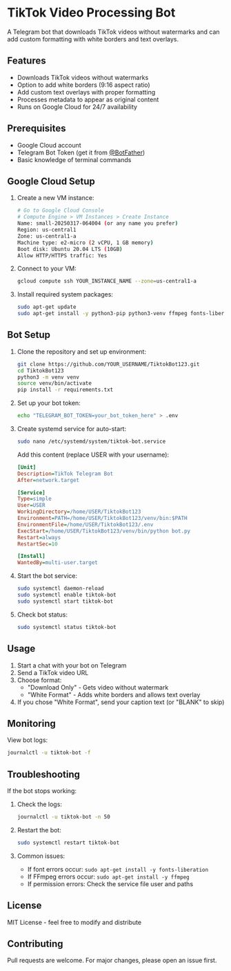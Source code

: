 # TikTok Video Processing Bot

A Telegram bot that downloads TikTok videos without watermarks and can add custom formatting with white borders and text overlays.

## Features

- Downloads TikTok videos without watermarks
- Option to add white borders (9:16 aspect ratio)
- Add custom text overlays with proper formatting
- Processes metadata to appear as original content
- Runs on Google Cloud for 24/7 availability

## Prerequisites

- Google Cloud account
- Telegram Bot Token (get it from [@BotFather](https://t.me/botfather))
- Basic knowledge of terminal commands

## Google Cloud Setup

1. Create a new VM instance:
   ```bash
   # Go to Google Cloud Console
   # Compute Engine > VM Instances > Create Instance
   Name: small-20250317-064004 (or any name you prefer)
   Region: us-central1
   Zone: us-central1-a
   Machine type: e2-micro (2 vCPU, 1 GB memory)
   Boot disk: Ubuntu 20.04 LTS (10GB)
   Allow HTTP/HTTPS traffic: Yes
   ```

2. Connect to your VM:
   ```bash
   gcloud compute ssh YOUR_INSTANCE_NAME --zone=us-central1-a
   ```

3. Install required system packages:
   ```bash
   sudo apt-get update
   sudo apt-get install -y python3-pip python3-venv ffmpeg fonts-liberation git
   ```

## Bot Setup

1. Clone the repository and set up environment:
   ```bash
   git clone https://github.com/YOUR_USERNAME/TiktokBot123.git
   cd TiktokBot123
   python3 -m venv venv
   source venv/bin/activate
   pip install -r requirements.txt
   ```

2. Set up your bot token:
   ```bash
   echo "TELEGRAM_BOT_TOKEN=your_bot_token_here" > .env
   ```

3. Create systemd service for auto-start:
   ```bash
   sudo nano /etc/systemd/system/tiktok-bot.service
   ```
   
   Add this content (replace USER with your username):
   ```ini
   [Unit]
   Description=TikTok Telegram Bot
   After=network.target

   [Service]
   Type=simple
   User=USER
   WorkingDirectory=/home/USER/TiktokBot123
   Environment=PATH=/home/USER/TiktokBot123/venv/bin:$PATH
   EnvironmentFile=/home/USER/TiktokBot123/.env
   ExecStart=/home/USER/TiktokBot123/venv/bin/python bot.py
   Restart=always
   RestartSec=10

   [Install]
   WantedBy=multi-user.target
   ```

4. Start the bot service:
   ```bash
   sudo systemctl daemon-reload
   sudo systemctl enable tiktok-bot
   sudo systemctl start tiktok-bot
   ```

5. Check bot status:
   ```bash
   sudo systemctl status tiktok-bot
   ```

## Usage

1. Start a chat with your bot on Telegram
2. Send a TikTok video URL
3. Choose format:
   - "Download Only" - Gets video without watermark
   - "White Format" - Adds white borders and allows text overlay
4. If you chose "White Format", send your caption text (or "BLANK" to skip)

## Monitoring

View bot logs:
```bash
journalctl -u tiktok-bot -f
```

## Troubleshooting

If the bot stops working:
1. Check the logs:
   ```bash
   journalctl -u tiktok-bot -n 50
   ```

2. Restart the bot:
   ```bash
   sudo systemctl restart tiktok-bot
   ```

3. Common issues:
   - If font errors occur: `sudo apt-get install -y fonts-liberation`
   - If FFmpeg errors occur: `sudo apt-get install -y ffmpeg`
   - If permission errors: Check the service file user and paths

## License

MIT License - feel free to modify and distribute

## Contributing

Pull requests are welcome. For major changes, please open an issue first. 